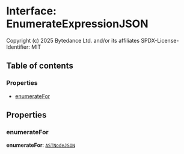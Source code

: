 # Interface: EnumerateExpressionJSON

Copyright (c) 2025 Bytedance Ltd. and/or its affiliates
SPDX-License-Identifier: MIT

## Table of contents

### Properties

* [enumerateFor](/auto-docs/free-layout-editor/interfaces/EnumerateExpressionJSON.md#enumeratefor)

## Properties

### enumerateFor

**enumerateFor**: [`ASTNodeJSON`](/auto-docs/free-layout-editor/interfaces/ASTNodeJSON.md)
